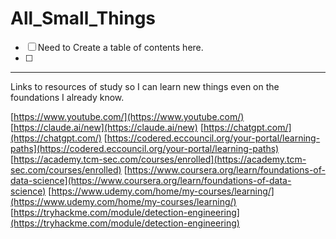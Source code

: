 # All_Small_Things

- [ ] Need to Create a table of contents here.
- [ ] 


---

Links to resources of study so I can learn new things even on the foundations I already know. 

[https://www.youtube.com/](https://www.youtube.com/)
[https://claude.ai/new](https://claude.ai/new)
[https://chatgpt.com/](https://chatgpt.com/)
[https://codered.eccouncil.org/your-portal/learning-paths](https://codered.eccouncil.org/your-portal/learning-paths)
[https://academy.tcm-sec.com/courses/enrolled](https://academy.tcm-sec.com/courses/enrolled)
[https://www.coursera.org/learn/foundations-of-data-science](https://www.coursera.org/learn/foundations-of-data-science)
[https://www.udemy.com/home/my-courses/learning/](https://www.udemy.com/home/my-courses/learning/)
[https://tryhackme.com/module/detection-engineering](https://tryhackme.com/module/detection-engineering)




